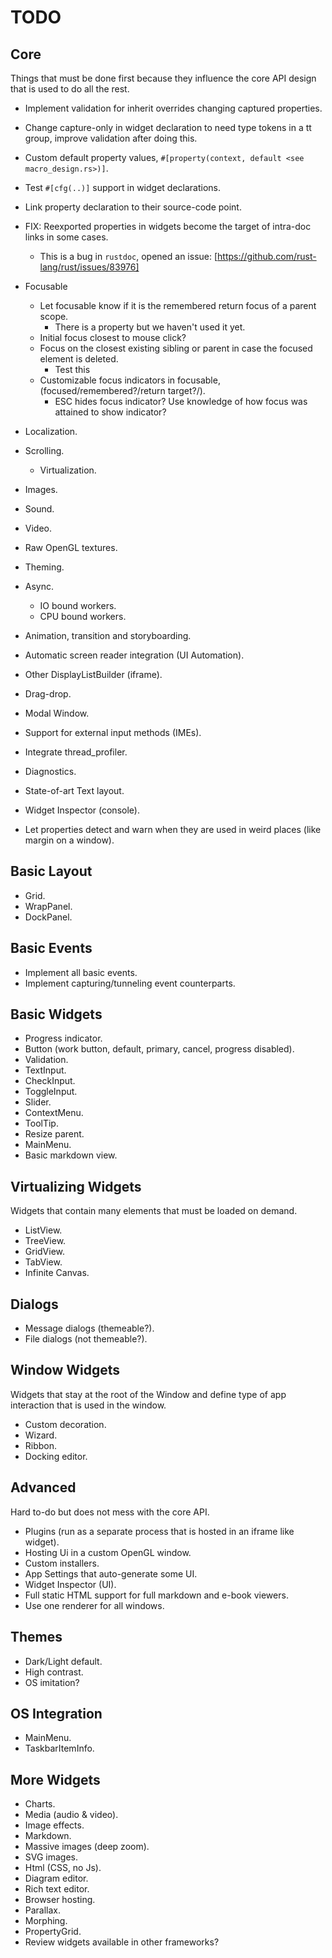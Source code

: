 # TODO

## Core

Things that must be done first because they influence the core API design that is used to do all the rest.

* Implement validation for inherit overrides changing captured properties.
* Change capture-only in widget declaration to need type tokens in a tt group, improve validation after doing this.
* Custom default property values, `#[property(context, default <see macro_design.rs>)]`.
* Test `#[cfg(..)]` support in widget declarations.
* Link property declaration to their source-code point.
* FIX: Reexported properties in widgets become the target of intra-doc links in some cases.
  - This is a bug in `rustdoc`, opened an issue: [https://github.com/rust-lang/rust/issues/83976]

* Focusable
  * Let focusable know if it is the remembered return focus of a parent scope.
    * There is a property but we haven't used it yet.    
  * Initial focus closest to mouse click?
  * Focus on the closest existing sibling or parent in case the focused element is deleted.
    * Test this
  * Customizable focus indicators in focusable, (focused/remembered?/return target?/).
    * ESC hides focus indicator? Use knowledge of how focus was attained to show indicator?


* Localization.
* Scrolling.
  * Virtualization.
* Images.
* Sound.
* Video.
* Raw OpenGL textures.
* Theming.
* Async.
  * IO bound workers.
  * CPU bound workers.

* Animation, transition and storyboarding.
* Automatic screen reader integration (UI Automation).
* Other DisplayListBuilder (iframe).
* Drag-drop.
* Modal Window.
* Support for external input methods (IMEs).
* Integrate thread_profiler.
* Diagnostics.
* State-of-art Text layout.
* Widget Inspector (console).
* Let properties detect and warn when they are used in weird places (like margin on a window).

## Basic Layout

* Grid.
* WrapPanel.
* DockPanel.

## Basic Events

* Implement all basic events.
* Implement capturing/tunneling event counterparts.

## Basic Widgets

* Progress indicator.
* Button (work button, default, primary, cancel, progress disabled).
* Validation.
* TextInput.
* CheckInput.
* ToggleInput.
* Slider.
* ContextMenu.
* ToolTip.
* Resize parent.
* MainMenu.
* Basic markdown view.

## Virtualizing Widgets

Widgets that contain many elements that must be loaded on demand.

* ListView.
* TreeView.
* GridView.
* TabView.
* Infinite Canvas.

## Dialogs

* Message dialogs (themeable?).
* File dialogs (not themeable?).

## Window Widgets

Widgets that stay at the root of the Window and define type of app interaction that is used in the window.

* Custom decoration.
* Wizard.
* Ribbon.
* Docking editor.

## Advanced

Hard to-do but does not mess with the core API.

* Plugins (run as a separate process that is hosted in an iframe like widget).
* Hosting Ui in a custom OpenGL window.
* Custom installers.
* App Settings that auto-generate some UI.
* Widget Inspector (UI).
* Full static HTML support for full markdown and e-book viewers.
* Use one renderer for all windows.

## Themes

* Dark/Light default.
* High contrast.
* OS imitation?

## OS Integration

* MainMenu.
* TaskbarItemInfo.

## More Widgets

* Charts.
* Media (audio & video).
* Image effects.
* Markdown.
* Massive images (deep zoom).
* SVG images.
* Html (CSS, no Js).
* Diagram editor.
* Rich text editor.
* Browser hosting.
* Parallax.
* Morphing.
* PropertyGrid.
* Review widgets available in other frameworks?